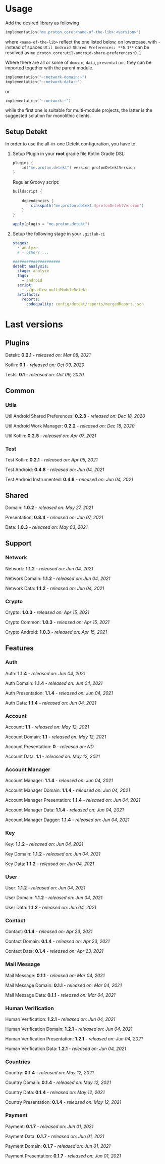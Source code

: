 # Usage
Add the desired library as following
```kotlin
implementation("me.proton.core:<name-of-the-lib>:<version>")
```
where `<name-of-the-lib>` reflect the one listed below, on lowercase, with `-` instead of spaces
`Util Android Shared Preferences: **0.1**` can be resolved as `me.proton.core:util-android-share-preferences:0.1`

Where there are all or some of `domain`, `data`, `presentation`, they can be imported together with the parent module.
```kotlin
implementation("~:network-domain:~")
implementation("~:network-data:~")
```
or
```kotlin
implementation("~:network:~")
```
while the first one is suitable for multi-module projects, the latter is the suggested solution for monolithic clients.

## Setup Detekt
In order to use the all-in-one Detekt configuration, you have to:

1. Setup Plugin in your **root** gradle file
    Kotlin Gradle DSL:
    ```kotlin
    plugins {
        id("me.proton.detekt") version protonDetektVersion
    }
    ```
    Regular Groovy script:
    ```groovy
    buildscript {
      
        dependencies {
            classpath("me.proton:detekt:$protonDetektVersion")
        }
    }
    
    apply(plugin = "me.proton.detekt")
    ```
    
2. Setup the following stage in your `.gitlab-ci`

    ```yaml
    stages:
      - analyze
      # - others ...
    
    #####################
    detekt analysis:
      stage: analyze
      tags:
        - android
      script:
        - ./gradlew multiModuleDetekt
      artifacts:
        reports:
          codequality: config/detekt/reports/mergedReport.json
    ```

    


# Last versions

## Plugins

Detekt: **0.2.1** - _released on: Mar 08, 2021_

Kotlin: **0.1** - _released on: Oct 09, 2020_

Tests: **0.1** - _released on: Oct 09, 2020_

## Common

### Utils

Util Android Shared Preferences: **0.2.3** - _released on: Dec 18, 2020_

Util Android Work Manager: **0.2.2** - _released on: Dec 18, 2020_

Util Kotlin: **0.2.5** - _released on: Apr 07, 2021_

### Test

Test Kotlin: **0.2.1** - _released on: Apr 05, 2021_

Test Android: **0.4.8** - _released on: Jun 04, 2021_

Test Android Instrumented: **0.4.8** - _released on: Jun 04, 2021_

## Shared

Domain: **1.0.2** - _released on: May 27, 2021_

Presentation: **0.8.4** - _released on: Jun 07, 2021_

Data: **1.0.3** - _released on: May 03, 2021_

## Support

### Network

Network: **1.1.2** - _released on: Jun 04, 2021_

Network Domain: **1.1.2** - _released on: Jun 04, 2021_

Network Data: **1.1.2** - _released on: Jun 04, 2021_

### Crypto

Crypto: **1.0.3** - _released on: Apr 15, 2021_

Crypto Common: **1.0.3** - _released on: Apr 15, 2021_

Crypto Android: **1.0.3** - _released on: Apr 15, 2021_

## Features

### Auth

Auth: **1.1.4** - _released on: Jun 04, 2021_

Auth Domain: **1.1.4** - _released on: Jun 04, 2021_

Auth Presentation: **1.1.4** - _released on: Jun 04, 2021_

Auth Data: **1.1.4** - _released on: Jun 04, 2021_

### Account

Account: **1.1** - _released on: May 12, 2021_

Account Domain: **1.1** - _released on: May 12, 2021_

Account Presentation: **0** - _released on: ND_

Account Data: **1.1** - _released on: May 12, 2021_


### Account Manager

Account Manager: **1.1.4** - _released on: Jun 04, 2021_

Account Manager Domain: **1.1.4** - _released on: Jun 04, 2021_

Account Manager Presentation: **1.1.4** - _released on: Jun 04, 2021_

Account Manager Data: **1.1.4** - _released on: Jun 04, 2021_

Account Manager Dagger: **1.1.4** - _released on: Jun 04, 2021_

### Key

Key: **1.1.2** - _released on: Jun 04, 2021_

Key Domain: **1.1.2** - _released on: Jun 04, 2021_

Key Data: **1.1.2** - _released on: Jun 04, 2021_

### User

User: **1.1.2** - _released on: Jun 04, 2021_

User Domain: **1.1.2** - _released on: Jun 04, 2021_

User Data: **1.1.2** - _released on: Jun 04, 2021_

### Contact

Contact: **0.1.4** - _released on: Apr 23, 2021_

Contact Domain: **0.1.4** - _released on: Apr 23, 2021_

Contact Data: **0.1.4** - _released on: Apr 23, 2021_

### Mail Message

Mail Message: **0.1.1** - _released on: Mar 04, 2021_

Mail Message Domain: **0.1.1** - _released on: Mar 04, 2021_

Mail Message Data: **0.1.1** - _released on: Mar 04, 2021_

### Human Verification

Human Verification: **1.2.1** - _released on: Jun 04, 2021_

Human Verification Domain: **1.2.1** - _released on: Jun 04, 2021_

Human Verification Presentation: **1.2.1** - _released on: Jun 04, 2021_

Human Verification Data: **1.2.1** - _released on: Jun 04, 2021_

### Countries

Country: **0.1.4** - _released on: May 12, 2021_

Country Domain: **0.1.4** - _released on: May 12, 2021_

Country Data: **0.1.4** - _released on: May 12, 2021_

Country Presentation: **0.1.4** - _released on: May 12, 2021_

### Payment

Payment: **0.1.7** - _released on: Jun 01, 2021_

Payment Data: **0.1.7** - _released on: Jun 01, 2021_

Payment Domain: **0.1.7** - _released on: Jun 01, 2021_

Payment Presentation: **0.1.7** - _released on: Jun 01, 2021_
